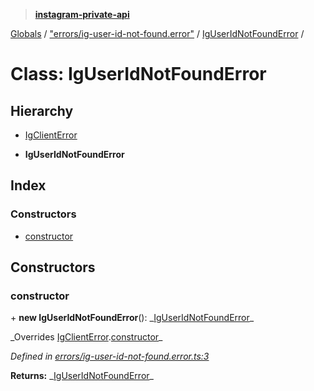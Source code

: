> **[instagram-private-api](../README.md)**

[Globals](../README.md) / ["errors/ig-user-id-not-found.error"](../modules/_errors_ig_user_id_not_found_error_.md) / [IgUserIdNotFoundError](_errors_ig_user_id_not_found_error_.iguseridnotfounderror.md) /

# Class: IgUserIdNotFoundError

## Hierarchy

- [IgClientError](_errors_ig_client_error_.igclienterror.md)

- **IgUserIdNotFoundError**

## Index

### Constructors

- [constructor](_errors_ig_user_id_not_found_error_.iguseridnotfounderror.md#constructor)

## Constructors

### constructor

\+ **new IgUserIdNotFoundError**(): _[IgUserIdNotFoundError](\_errors_ig_user_id_not_found_error_.iguseridnotfounderror.md)\_

_Overrides [IgClientError](\_errors_ig_client_error_.igclienterror.md).[constructor](_errors_ig_client_error_.igclienterror.md#constructor)\_

_Defined in [errors/ig-user-id-not-found.error.ts:3](https://github.com/realinstadude/instagram-private-api/blob/4ae8fec/src/errors/ig-user-id-not-found.error.ts#L3)_

**Returns:** _[IgUserIdNotFoundError](\_errors_ig_user_id_not_found_error_.iguseridnotfounderror.md)\_

